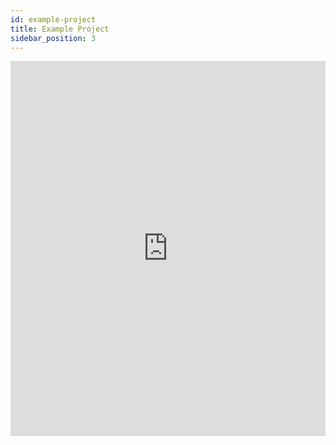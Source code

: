 ```yaml
---
id: example-project
title: Example Project
sidebar_position: 3
---
```


<iframe 
  data-snack-iframe="true"
  src="https://snack.expo.dev/embedded/@truetiem/react-swift-form-example?preview=true&platform=mydevice&theme=dark"
  width="100%"
  height="600"
  frameborder="0"
/>
